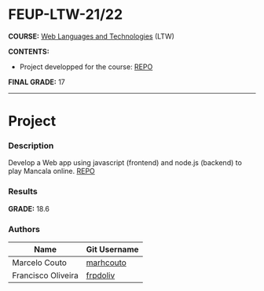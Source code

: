 # FEUP-LTW-21/22

**COURSE:** [Web Languages and Technologies](https://sigarra.up.pt/feup/pt/ucurr_geral.ficha_uc_view?pv_ocorrencia_id=484427) (LTW)

**CONTENTS:** 
- Project developped for the course: [REPO](https://github.com/marhcouto/mancala-online)

**FINAL GRADE:** 17

----

# Project


### Description

Develop a Web app using javascript (frontend) and node.js (backend) to play Mancala online.
[REPO](https://github.com/marhcouto/mancala-online)

### Results
**GRADE:** 18.6

### Authors

Name | Git Username |
-----|--------------|
Marcelo Couto | [marhcouto](https://github.com/marhcouto)
Francisco Oliveira | [frpdoliv](https://github.com/frpdoliv)
